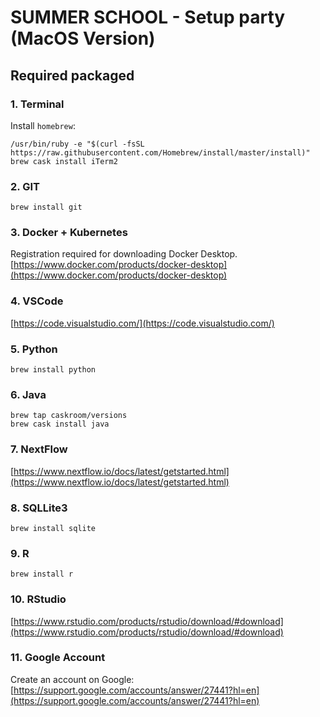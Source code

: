 # SUMMER SCHOOL - Setup party (MacOS Version)

## Required packaged

### 1. Terminal 

Install `homebrew`:
```
/usr/bin/ruby -e "$(curl -fsSL https://raw.githubusercontent.com/Homebrew/install/master/install)"
brew cask install iTerm2
```

### 2. GIT

```
brew install git
```

### 3. Docker + Kubernetes

Registration required for downloading Docker Desktop.\
[https://www.docker.com/products/docker-desktop](https://www.docker.com/products/docker-desktop)

### 4. VSCode

[https://code.visualstudio.com/](https://code.visualstudio.com/)

### 5. Python

```
brew install python
```

### 6. Java

```
brew tap caskroom/versions
brew cask install java
```

### 7. NextFlow

[https://www.nextflow.io/docs/latest/getstarted.html](https://www.nextflow.io/docs/latest/getstarted.html)

### 8. SQLLite3

```
brew install sqlite
```

### 9. R

```
brew install r
```

### 10. RStudio

[https://www.rstudio.com/products/rstudio/download/#download](https://www.rstudio.com/products/rstudio/download/#download)

### 11. Google Account

Create an account on Google:
[https://support.google.com/accounts/answer/27441?hl=en](https://support.google.com/accounts/answer/27441?hl=en)
